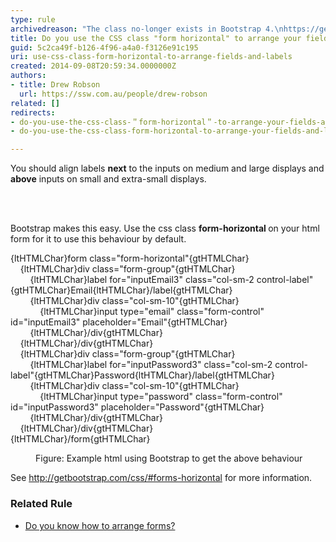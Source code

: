 ```yaml
---
type: rule
archivedreason: "The class no-longer exists in Bootstrap 4.\nhttps://getbootstrap.com/docs/4.5/components/forms/#form-controls \n\nRelated rule: https://rules.ssw.com.au/how-to-align-your-form-labels"
title: Do you use the CSS class "form horizontal" to arrange your fields and labels?
guid: 5c2ca49f-b126-4f96-a4a0-f3126e91c195
uri: use-css-class-form-horizontal-to-arrange-fields-and-labels
created: 2014-09-08T20:59:34.0000000Z
authors:
- title: Drew Robson
  url: https://ssw.com.au/people/drew-robson
related: []
redirects:
- do-you-use-the-css-class-＂form-horizontal＂-to-arrange-your-fields-and-labels
- do-you-use-the-css-class-form-horizontal-to-arrange-your-fields-and-labels

---
```



<p>You should align labels <strong>next</strong> to the inputs on medium and large displays and <strong>above</strong> inputs on small and extra-small displays.</p>
<br><excerpt class='endintro'></excerpt><br>
<p>Bootstrap makes this easy. Use the css class <strong>form-horizontal </strong>on your html form for it to use this behaviour by default.</p><dl class="code"><dt> <p>{ltHTMLChar}form class=&quot;form-horizontal&quot;{gtHTMLChar}<br>&#160;&#160;&#160; {ltHTMLChar}div class=&quot;form-group&quot;{gtHTMLChar}<br>&#160;&#160;&#160;&#160;&#160;&#160;&#160; {ltHTMLChar}label for=&quot;inputEmail3&quot; class=&quot;col-sm-2 control-label&quot;{gtHTMLChar}Email{ltHTMLChar}/label{gtHTMLChar}<br>&#160;&#160;&#160;&#160;&#160;&#160;&#160; {ltHTMLChar}div class=&quot;col-sm-10&quot;{gtHTMLChar}<br>&#160;&#160;&#160;&#160;&#160;&#160;&#160;&#160;&#160;&#160;&#160; {ltHTMLChar}input type=&quot;email&quot; class=&quot;form-control&quot; id=&quot;inputEmail3&quot; placeholder=&quot;Email&quot;{gtHTMLChar}<br>&#160;&#160;&#160;&#160;&#160;&#160;&#160; {ltHTMLChar}/div{gtHTMLChar}<br>&#160;&#160;&#160; {ltHTMLChar}/div{gtHTMLChar}<br>&#160;&#160;&#160; {ltHTMLChar}div class=&quot;form-group&quot;{gtHTMLChar}<br>&#160;&#160;&#160;&#160;&#160;&#160;&#160; {ltHTMLChar}label for=&quot;inputPassword3&quot; class=&quot;col-sm-2 control-label&quot;{gtHTMLChar}Password{ltHTMLChar}/label{gtHTMLChar}<br>&#160;&#160;&#160;&#160;&#160;&#160;&#160; {ltHTMLChar}div class=&quot;col-sm-10&quot;{gtHTMLChar}<br>&#160;&#160;&#160;&#160;&#160;&#160;&#160;&#160;&#160;&#160;&#160; {ltHTMLChar}input type=&quot;password&quot; class=&quot;form-control&quot; id=&quot;inputPassword3&quot; placeholder=&quot;Password&quot;{gtHTMLChar}<br>&#160;&#160;&#160;&#160;&#160;&#160;&#160; {ltHTMLChar}/div{gtHTMLChar}<br>&#160;&#160;&#160; {ltHTMLChar}/div{gtHTMLChar}<br>{ltHTMLChar}/form{gtHTMLChar}</p></dt><dd>Figure&#58; Example html using Bootstrap to get the above behaviour</dd></dl><p class="p6">​See <a href="http&#58;//getbootstrap.com/css/#forms-horizontal"> <span class="s7">http&#58;//getbootstrap.com/css/#forms-horizontal</span></a> for more information.</p><h3 class="ssw15-rteElement-H3">Related Rule<br></h3><div><ul><li><span style="line-height&#58;20px;"><a href="/do-you-know-how-to-arrange-forms">Do you know how to arrange forms? </a><br></span></li></ul></div>


